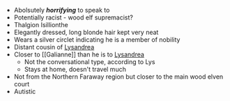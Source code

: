 - Abolsutely ***horrifying*** to speak to
- Potentially racist - wood elf supremacist?
- Thalgion Isillionthe
- Elegantly dressed, long blonde hair kept very neat
- Wears a silver circlet indicating he is a member of nobility
- Distant cousin of [Lysandrea](NPCs/Living/Lysandrea.md)
- Closer to [[Galianne]] than he is to [Lysandrea](NPCs/Living/Lysandrea.md)
	- Not the conversational type, according to Lys
	- Stays at home, doesn't travel much
- Not from the Northern Faraway region but closer to the main wood elven court
- Autistic